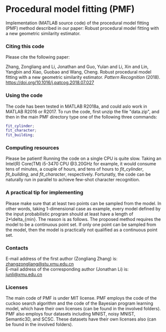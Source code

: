 # Procedural model fitting (PMF)

Implementation (MATLAB source code) of the procedural model fitting (PMF) method described in our paper: Robust procedural model fitting with a new geometric similarity estimator.

### Citing this code
Please cite the following paper:

Zhang, Zongliang and Li, Jonathan and Guo, Yulan and Li, Xin and Lin, Yangbin and Xiao, Guobao and Wang, Cheng. Robust procedural model fitting with a new geometric similarity estimator. _Pattern Recognition_ (2018). https://doi.org/10.1016/j.patcog.2018.07.027

### Using the code
The code has been tested in MATLAB R2018a, and could aslo work in MATLAB R2016 or R2017. To run the code, first unzip the file "data.zip", and then in the main PMF directory type one of the following three commands:
```matlab
fit_cylinder;  
fit_character;  
fit_building;
```

### Computing resources

Please be patient! Running the code on a single CPU is quite slow. Taking an Intel(R) Core(TM) i5-3470 CPU @3.20GHz for example, it would consume tens of minutes, a couple of hours, and tens of hours to _fit_cylinder_, _fit_building_, and _fit_character_, respectively. Fortunatly, the code can be naturally run in parallel to achieve few-shot character recognition.


### A practical tip for implementing

Please make sure that at least two points can be sampled from the model. In other words, taking 1-dimensional case as example, every model defined by the input probabilistic program should at least have a length of 2*\delta_{min}. The reason is as follows. The proposed method requires the model to be a continuous point set. If only one point can be sampled from the model, then the model is practically not qualified as a continuous point set.


### Contacts
E-mail address of the first author (Zongliang Zhang) is: zhangzongliang@stu.xmu.edu.cn  
E-mail address of the corresponding author (Jonathan Li) is: junli@xmu.edu.cn

### Licenses
The main code of PMF is under MIT license. PMF employs the code of the cuckoo search algorithm and the code of the Bayesian program learning model, which have their own licenses (can be found in the involved folders). PMF also employs four datasets including MNIST, noisy MNIST, Semantic3D, and SCSC. These datasets have their own licenses also (can be found in the involved folders).

